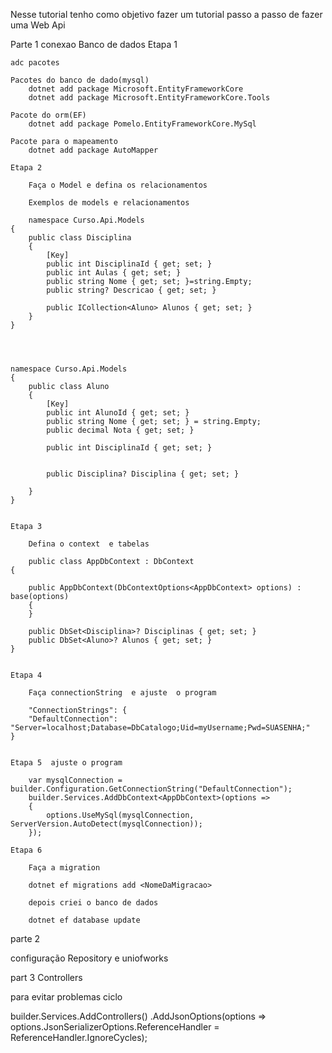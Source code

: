 Nesse tutorial tenho como objetivo fazer um tutorial passo a passo de fazer uma  Web Api


Parte 1  conexao Banco de dados
    Etapa  1

    adc pacotes 

    Pacotes do banco de dado(mysql)
        dotnet add package Microsoft.EntityFrameworkCore
        dotnet add package Microsoft.EntityFrameworkCore.Tools

    Pacote do orm(EF)
        dotnet add package Pomelo.EntityFrameworkCore.MySql

    Pacote para o mapeamento
        dotnet add package AutoMapper

    Etapa 2

        Faça o Model e defina os relacionamentos  

        Exemplos de models e relacionamentos

        namespace Curso.Api.Models
    {
        public class Disciplina
        {
            [Key]
            public int DisciplinaId { get; set; }
            public int Aulas { get; set; }
            public string Nome { get; set; }=string.Empty;
            public string? Descricao { get; set; }

            public ICollection<Aluno> Alunos { get; set; }
        }
    }



        
    namespace Curso.Api.Models
    {
        public class Aluno
        {
            [Key]
            public int AlunoId { get; set; }
            public string Nome { get; set; } = string.Empty;
            public decimal Nota { get; set; }

            public int DisciplinaId { get; set; }

            
            public Disciplina? Disciplina { get; set; }

        }
    }


    Etapa 3

        Defina o context  e tabelas

        public class AppDbContext : DbContext
    {
        
        public AppDbContext(DbContextOptions<AppDbContext> options) : base(options)
        {
        }

        public DbSet<Disciplina>? Disciplinas { get; set; }
        public DbSet<Aluno>? Alunos { get; set; }
    }


    Etapa 4

        Faça connectionString  e ajuste  o program

        "ConnectionStrings": {
        "DefaultConnection": "Server=localhost;Database=DbCatalogo;Uid=myUsername;Pwd=SUASENHA;"
    }


    Etapa 5  ajuste o program

        var mysqlConnection = builder.Configuration.GetConnectionString("DefaultConnection");
        builder.Services.AddDbContext<AppDbContext>(options =>
        {
            options.UseMySql(mysqlConnection, ServerVersion.AutoDetect(mysqlConnection));
        });

    Etapa 6 

        Faça a migration

        dotnet ef migrations add <NomeDaMigracao>

        depois criei o banco de dados

        dotnet ef database update

parte 2


configuração Repository e uniofworks

part 3
    Controllers

para evitar problemas ciclo

builder.Services.AddControllers()
  .AddJsonOptions(options =>
     options.JsonSerializerOptions.ReferenceHandler = ReferenceHandler.IgnoreCycles);